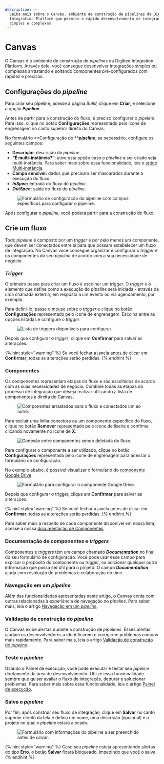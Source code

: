 ```yaml
---
description: >-
  Saiba mais sobre o Canvas, ambiente de construção de pipelines da Digibee
  Integration Platform que permite o rápido desenvolvimento de integrações
  simples e complexas.
---
```


# Canvas

O Canvas é o ambiente de construção de _pipelines_ da Digibee Integration Platform. Através dele, você consegue desenvolver integrações simples ou complexas arrastando e soltando componentes pré-configurados com rapidez e precisão.

## Configurações do _pipeline_

Para criar seu pipeline, acesse a página _Build,_ clique em **Criar**, e selecione a opção _**Pipeline**_.

Antes de partir para a construção do fluxo, é preciso configurar o _pipeline_. Para isso, clique no botão **Configurações** representado pelo ícone de engrenagem no canto superior direito do Canvas.

No formulário **Configuração do **_**pipeline**_, se necessário, configure os seguintes campos:

* **Descrição**: descrição do _pipeline_.
* **“É multi-instância?”**: ative esta opção caso o _pipeline_ a ser criado seja multi-instância. Para saber mais sobre essa funcionalidade, leia o [artigo Multi-instância](https://docs.digibee.com/documentation/v/pt-br/configurations/multi-instancia).
* **Campo sensível:** dados que precisam ser mascarados durante a execução do fluxo.
* _**InSpec**_**:** entrada do fluxo do _pipeline_.
* _**OutSpec**_**:** saída do fluxo do _pipeline_.

<figure><img src="../../.gitbook/assets/01 - Pipeline Configuracao.jpeg" alt="Formulário de configuração do pipeline com campos específicos para configurar o pipeline. "><figcaption></figcaption></figure>

Após configurar o _pipeline_, você poderá partir para a construção do fluxo.

## Crie um fluxo

Todo _pipeline_ é composto por um _trigger_ e por pelo menos um componente, que devem ser conectados entre si para que possam estabelecer um fluxo de integração. No Canvas você consegue organizar e configurar o _trigger_ e os componentes do seu _pipeline_ de acordo com a sua necessidade de negócio.

### _Trigger_ <a href="#h_d80b42e462" id="h_d80b42e462"></a>

O primeiro passo para criar um fluxo é escolher um _trigger_. O _trigger_ é o elemento que define como a execução do _pipeline_ será iniciada - através de uma chamada externa, em resposta a um evento ou via agendamento, por exemplo.&#x20;

Para defini-lo, passe o mouse sobre o _trigger_ e clique no botão **Configurações** representado pelo ícone de engrenagem. Escolha entre as opções listadas e configure o _trigger_.

<figure><img src="../../.gitbook/assets/02 - Trigger port.gif" alt="Lista de triggers disponíveis para configurar. "><figcaption></figcaption></figure>

Depois que configurar o _trigger_, clique em **Confirmar** para salvar as alterações.

{% hint style="warning" %}
Se você fechar a janela antes de clicar em **Confirmar**, todas as alterações serão perdidas.
{% endhint %}

### Componentes <a href="#h_eadc6e7b3f" id="h_eadc6e7b3f"></a>

Os componentes representam etapas do fluxo e são escolhidos de acordo com as suas necessidades de negócio. Combine todas as etapas do processo de integração que deseja realizar utilizando a lista de componentes à direita do Canvas.

<figure><img src="../../.gitbook/assets/03 - Componentes.gif" alt=" Componentes arrastados para o fluxo e conectados um ao outro."><figcaption></figcaption></figure>

Para excluir uma linha conectora ou um componente específico do fluxo, clique no botão **Remover** representado pelo ícone de lixeira e confirme clicando novamente no ícone de **X**.

<figure><img src="../../.gitbook/assets/04 -.gif" alt="Conexão entre componentes sendo deletada do fluxo. "><figcaption></figcaption></figure>

Para configurar o componente a ser utilizado, clique no botão **Configurações** representado pelo ícone de engrenagem para acessar o formulário de configuração.

No exemplo abaixo, é possível visualizar o formulário do [componente Google Drive](../../components/file-storage/google-drive.md).

<figure><img src="../../.gitbook/assets/05 - Google drive port.gif" alt="Formulário para configurar o componente Google Drive."><figcaption></figcaption></figure>

​Depois que configurar o trigger, clique em **Confirmar** para salvar as alterações.

{% hint style="warning" %}
Se você fechar a janela antes de clicar em **Confirmar**, todas as alterações serão perdidas.
{% endhint %}

Para saber mais a respeito de cada componente disponível em nossa lista, acesse a nossa [documentação de Componentes](https://docs.digibee.com/documentation/v/pt-br/components/).

### Documentação de componentes e _triggers_

Componentes e _triggers_ têm um campo chamado _**Documentation**_ no final do seu formulário de configuração. Você pode usar esse campo para explicar o propósito do componente ou _trigger_, ou adicionar qualquer outra informação que possa ser útil para o projeto. O campo _**Documentation**_ ajuda com resolução de problemas e colaboração do time.

### Navegação em um _pipeline_ <a href="#h_497047ccf4" id="h_497047ccf4"></a>

Além das funcionalidades apresentadas neste artigo, o Canvas conta com outras relacionadas à experiência de navegação no _pipeline_. Para saber mais, leia o artigo [Navegação em um _pipeline_](https://docs.digibee.com/documentation/v/pt-br/build/pipelines/navegacao-em-um-pipeline-beta-restrito).

### Validação de construção do _pipeline_ <a href="#h_3e6ea3319e" id="h_3e6ea3319e"></a>

O Canvas exibe alertas durante a construção de _pipelines_. Esses alertas ajudam os desenvolvedores a identificarem e corrigirem problemas comuns mais rapidamente. Para saber mais, leia o artigo [Validação de construção do _pipeline_](https://docs.digibee.com/documentation/v/pt-br/build/pipelines/validacao-de-construcao-do-pipeline).

### Teste o _pipeline_ <a href="#h_e277eac4b9" id="h_e277eac4b9"></a>

Usando o Painel de execução, você pode executar e testar seu _pipeline_ diretamente da área de desenvolvimento. Utilize essa funcionalidade sempre que quiser avaliar o fluxo de integração, depurar e solucionar problemas. Para saber mais sobre essa funcionalidade, leia o artigo [Painel de execução](https://docs.digibee.com/documentation/v/pt-br/build/new-canvas-beta-restricted/execution-panel).

### Salve o _pipeline_ <a href="#h_3b2d142001" id="h_3b2d142001"></a>

Por fim, após construir seu fluxo de integração, clique em **Salvar** no canto superior direito da tela e defina um nome, uma descrição (opcional) e o projeto no qual o _pipeline_ estará alocado.

<figure><img src="../../.gitbook/assets/06 - Salvar - crop.gif" alt="Formulário com informações do pipeline a ser preenchido antes de salvar. "><figcaption></figcaption></figure>

{% hint style="warning" %}
Caso seu _pipeline_ esteja apresentando alertas do tipo **Erro**, o botão **Salvar** ficará bloqueado, impedindo que você o salve.
{% endhint %}
